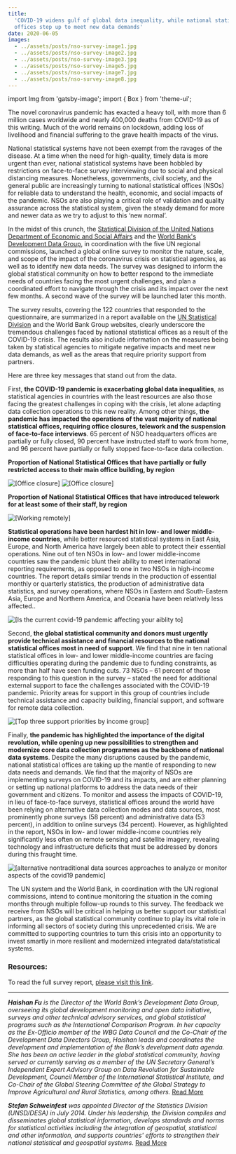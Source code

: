 ```yaml
---
title:
  'COVID-19 widens gulf of global data inequality, while national statistical
  offices step up to meet new data demands'
date: 2020-06-05
images:
  - ../assets/posts/nso-survey-image1.jpg
  - ../assets/posts/nso-survey-image2.jpg
  - ../assets/posts/nso-survey-image3.jpg
  - ../assets/posts/nso-survey-image5.jpg
  - ../assets/posts/nso-survey-image7.jpg
  - ../assets/posts/nso-survey-image8.jpg
---
```


import Img from 'gatsby-image'; import { Box } from 'theme-ui';

The novel coronavirus pandemic has exacted a heavy toll, with more than 6
million cases worldwide and nearly 400,000 deaths from COVID-19 as of this
writing. Much of the world remains on lockdown, adding loss of livelihood and
financial suffering to the grave health impacts of the virus.

National statistical systems have not been exempt from the ravages of the
disease. At a time when the need for high-quality, timely data is more urgent
than ever, national statistical systems have been hobbled by restrictions on
face-to-face survey interviewing due to social and physical distancing measures.
Nonetheless, governments, civil society, and the general public are increasingly
turning to national statistical offices (NSOs) for reliable data to understand
the health, economic, and social impacts of the pandemic. NSOs are also playing
a critical role of validation and quality assurance across the statistical
system, given the steady demand for more and newer data as we try to adjust to
this ‘new normal’.

In the midst of this crunch, the
[Statistical Division of the United Nations Department of Economic and Social Affairs](http://unstats.un.org/)
and the [World Bank's Development Data Group](http://data.worldbank.org/), in
coordination with the five UN regional commissions, launched a global online
survey to monitor the nature, scale, and scope of the impact of the coronavirus
crisis on statistical agencies, as well as to identify new data needs. The
survey was designed to inform the global statistical community on how to better
respond to the immediate needs of countries facing the most urgent challenges,
and plan a coordinated effort to navigate through the crisis and its impact over
the next few months. A second wave of the survey will be launched later this
month.

The survey results, covering the 122 countries that responded to the
questionnaire, are summarized in a report available on the
[UN Statistical Division](https://unstats.un.org/unsd/covid19-response/covid19-nso-survey-report.pdf)
and the World Bank Group websites, clearly underscore the tremendous challenges
faced by national statistical offices as a result of the COVID-19 crisis. The
results also include information on the measures being taken by statistical
agencies to mitigate negative impacts and meet new data demands, as well as the
areas that require priority support from partners.

Here are three key messages that stand out from the data.

First, **the COVID-19 pandemic is exacerbating global data inequalities**, as
statistical agencies in countries with the least resources are also those facing
the greatest challenges in coping with the crisis, let alone adapting data
collection operations to this new reality. Among other things, **the pandemic
has impacted the operations of the vast majority of national statistical
offices, requiring office closures, telework and the suspension of face-to-face
interviews**. 65 percent of NSO headquarters offices are partially or fully
closed, 90 percent have instructed staff to work from home, and 96 percent have
partially or fully stopped face-to-face data collection.

**Proportion of National Statistical Offices that have partially or fully
restricted access to their main office building, by region**

<Box mb={3}>
<Img
fluid={props.images[0]}
title="[Office closure]"
alt="[Office closure]"
/>
</Box>

<Box mb={3}>
<Img
fluid={props.images[1]}
title="[Office closure]"
alt="[Office closure]"
/>
</Box>

**Proportion of National Statistical Offices that have introduced telework for
at least some of their staff, by region**

<Box mb={3}>
<Img
fluid={props.images[2]}
title="[Working remotely]"
alt="[Working remotely]"
/>
</Box>

**Statistical operations have been hardest hit in low- and lower middle-income
countries**, while better resourced statistical systems in East Asia, Europe,
and North America have largely been able to protect their essential operations.
Nine out of ten NSOs in low- and lower middle-income countries saw the pandemic
blunt their ability to meet international reporting requirements, as opposed to
one in two NSOs in high-income countries. The report details similar trends in
the production of essential monthly or quarterly statistics, the production of
administrative data statistics, and survey operations, where NSOs in Eastern and
South-Eastern Asia, Europe and Northern America, and Oceania have been
relatively less affected..

<Box mb={3}>
<Img
fluid={props.images[3]}
title="[Is the current covid-19 pandemic affecting your aiblity to]"
alt="[Is the current covid-19 pandemic affecting your aiblity to]"
/>
</Box>

Second, **the global statistical community and donors must urgently provide
technical assistance and financial resources to the national statistical offices
most in need of support**. We find that nine in ten national statistical offices
in low- and lower middle-income countries are facing difficulties operating
during the pandemic due to funding constraints, as more than half have seen
funding cuts. 73 NSOs – 61 percent of those responding to this question in the
survey – stated the need for additional external support to face the challenges
associated with the COVID-19 pandemic. Priority areas for support in this group
of countries include technical assistance and capacity building, financial
support, and software for remote data collection.

<Box mb={3}>
<Img
fluid={props.images[4]}
title="[Top three support priorities by income group]"
alt="[Top three support priorities by income group]"
/>
</Box>

Finally, **the pandemic has highlighted the importance of the digital
revolution, while opening up new possibilities to strengthen and modernize core
data collection programmes as the backbone of national data systems**. Despite
the many disruptions caused by the pandemic, national statistical offices are
taking up the mantle of responding to new data needs and demands. We find that
the majority of NSOs are implementing surveys on COVID-19 and its impacts, and
are either planning or setting up national platforms to address the data needs
of their government and citizens. To monitor and assess the impacts of COVID-19,
in lieu of face-to-face surveys, statistical offices around the world have been
relying on alternative data collection modes and data sources, most prominently
phone surveys (58 percent) and administrative data (53 percent), in addition to
online surveys (34 percent). However, as highlighted in the report, NSOs in low-
and lower middle-income countries rely significantly less often on remote
sensing and satellite imagery, revealing technology and infrastructure deficits
that must be addressed by donors during this fraught time.

<Box mb={3}>
<Img
fluid={props.images[5]}
title="[alternative nontraditional data sources approaches to analyze or monitor aspects of the covid19 pandemic]"
alt="[alternative nontraditional data sources approaches to analyze or monitor aspects of the covid19 pandemic]"
/>
</Box>

The UN system and the World Bank, in coordination with the UN regional
commissions, intend to continue monitoring the situation in the coming months
through multiple follow-up rounds to this survey. The feedback we receive from
NSOs will be critical in helping us better support our statistical partners, as
the global statistical community continue to play its vital role in informing
all sectors of society during this unprecedented crisis. We are committed to
supporting countries to turn this crisis into an opportunity to invest smartly
in more resilient and modernized integrated data/statistical systems.

### Resources:

To read the full survey report,
[please visit this link](https://unstats.un.org/unsd/covid19-response/covid19-nso-survey-report.pdf).

---

_**Haishan Fu** is the Director of the World Bank’s Development Data Group,
overseeing its global development monitoring and open data initiative, surveys
and other technical advisory services, and global statistical programs such as
the International Comparison Program. In her capacity as the Ex-Officio member
of the WBG Data Council and the Co-Chair of the Development Data Directors
Group, Haishan leads and coordinates the development and implementation of the
Bank’s development data agenda. She has been an active leader in the global
statistical community, having served or currently serving as a member of the UN
Secretary General’s Independent Expert Advisory Group on Data Revolution for
Sustainable Development, Council Member of the International Statistical
Institute, and Co-Chair of the Global Steering Committee of the Global Strategy
to Improve Agricultural and Rural Statistics, among others._
[Read More](https://www.worldbank.org/en/about/people/h/haishan-fu)

_**Stefan Schweinfest** was appointed Director of the Statistics Division
(UNSD/DESA) in July 2014. Under his leadership, the Division compiles and
disseminates global statistical information, develops standards and norms for
statistical activities including the integration of geospatial, statistical and
other information, and supports countries' efforts to strengthen their national
statistical and geospatial systems._
[Read More](https://unstats.un.org/home/Stefan-Schweinfest.cshtml)
